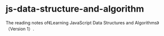 # js-data-structure-and-algorithm

The reading notes of《Learning JavaScript Data Structures and Algorithms》（Version 1）.

